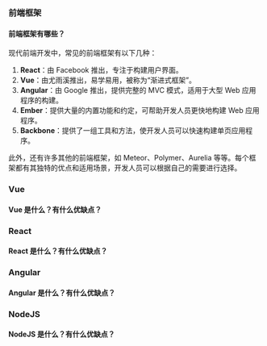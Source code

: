 <!--
 * @Author: Shu Binqi
 * @Date: 2023-03-08 16:10:43
 * @LastEditors: Shu Binqi
 * @LastEditTime: 2023-03-08 16:13:17
 * @Description: 前端框架
 * @Version: 1.0.0
 * @FilePath: \interviewQuestions\前端框架\前端框架.md
-->

### 前端框架

#### 前端框架有哪些？

现代前端开发中，常见的前端框架有以下几种：

1. **React**：由 Facebook 推出，专注于构建用户界面。
1. **Vue**：由尤雨溪推出，易学易用，被称为“渐进式框架”。
1. **Angular**：由 Google 推出，提供完整的 MVC 模式，适用于大型 Web 应用程序的构建。
1. **Ember**：提供大量的内置功能和约定，可帮助开发人员更快地构建 Web 应用程序。
1. **Backbone**：提供了一组工具和方法，使开发人员可以快速构建单页应用程序。

此外，还有许多其他的前端框架，如 Meteor、Polymer、Aurelia 等等。每个框架都有其独特的优点和适用场景，开发人员可以根据自己的需要进行选择。

### Vue

#### Vue 是什么？有什么优缺点？

### React

#### React 是什么？有什么优缺点？

### Angular

#### Angular 是什么？有什么优缺点？

### NodeJS

#### NodeJS 是什么？有什么优缺点？
